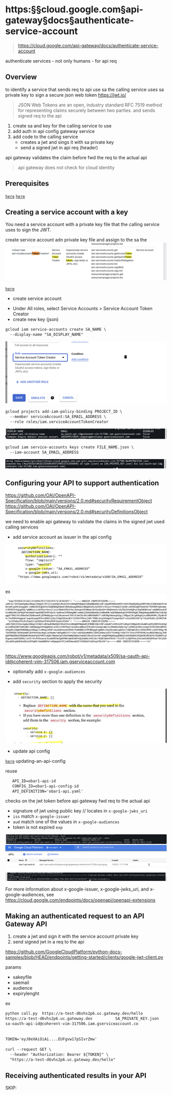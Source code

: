 # https:§§cloud.google.com§api-gateway§docs§authenticate-service-account
> https://cloud.google.com/api-gateway/docs/authenticate-service-account

authenticate services - not only humans -  for api req

## Overview

to identify a service that sends req to  api use sa
the calling service uses sa private key to sign a secure json web token 
https://jwt.io/
> JSON Web Tokens are an open, industry standard RFC 7519 method for representing claims securely between two parties.
and sends signed req to the api

1. create sa and key for the calling service to use
2. add auth in api config gateway service
3. add code to  the calling service
    - creates a jwt and sings it with sa private key
    - send a signed jwt in api req (header)

api gateway validates the claim before fwd the req to the actual api
> api gateway does not check for cloud identity

## Prerequisites

[`here`](../https:§§cloud.google.com§api-gateway§docs§openapi-overview/readme.md)
[`here`](../https:§§cloud.google.com§api-gateway§docs§creating-api-config/readme.md)

## Creating a service account with a key

You need a service account with a private key file that the calling service uses to sign the JWT.

create service account adn private key file and assign to the sa the 
![](2021-07-20-17-38-07.png)

[`here`](../https:§§cloud.google.com§iam§docs§creating-managing-service-accounts/readme.md)

* create service account 
- Under All roles, select Service Accounts > Service Account Token Creator
- create new key (json)

```
gcloud iam service-accounts create SA_NAME \
  --display-name "SA_DISPLAY_NAME"
```

![](2021-07-20-17-43-04.png)

```
gcloud projects add-iam-policy-binding PROJECT_ID \
  --member serviceAccount:SA_EMAIL_ADDRESS \
  --role roles/iam.serviceAccountTokenCreator
```
![](2021-07-20-18-19-14.png)

```
gcloud iam service-accounts keys create FILE_NAME.json \
  --iam-account SA_EMAIL_ADDRESS
```
![](2021-07-20-18-26-33.png)

## Configuring your API to support authentication

https://github.com/OAI/OpenAPI-Specification/blob/main/versions/2.0.md#securityRequirementObject
https://github.com/OAI/OpenAPI-Specification/blob/main/versions/2.0.md#securityDefinitionsObject

we need to enable api gateway to validate the claims in the signed jwt used calling services

* add service account as issuer in the api config

![](2021-07-20-17-46-38.png)

ex
![](2021-07-21-09-33-52.png)

https://www.googleapis.com/robot/v1/metadata/x509/sa-oauth-api-id@coherent-vim-317506.iam.gserviceaccount.com


* optionally add `x-google-audiences`

* add `security` section to apply the security

![](2021-07-20-17-49-03.png)

* update api config

[`here`](../https:§§cloud.google.com§api-gateway§docs§creating-api-config/readme.md)
updating-an-api-config

reuse
```
   API_ID=obar1-api-id
   CONFIG_ID=obar1-api-config-id
   API_DEFINITION='obar1-api.yaml'
```

checks on the jwt token 
before api gateway fwd req to  the actual api 
- signature of jwt using public key // locates in `x-google-jwks_uri`
- `iss` match `x-google-issuer`
- `aud` match one of the values in `x-google-audiences`
- token is not expired `exp`

![](2021-07-20-23-33-32.png)
![](2021-07-20-23-34-05.png)
![](2021-07-20-23-33-03.png)

For more information about x-google-issuer, x-google-jwks_uri, and x-google-audiences, see
https://cloud.google.com/endpoints/docs/openapi/openapi-extensions

## Making an authenticated request to an API Gateway API

1. create a jwt and sign it with the service account private key
2. send signed jwt in a req to the api

https://github.com/GoogleCloudPlatform/python-docs-samples/blob/HEAD/endpoints/getting-started/clients/google-jwt-client.py

params
- sakeyfile
- saemail
- audience
- expirylenght

ex
```
python call.py  https://a-test-d6vhs2p6.uc.gateway.dev/hello  https://a-test-d6vhs2p6.uc.gateway.dev          SA_PRIVATE_KEY.json   sa-oauth-api-id@coherent-vim-317506.iam.gserviceaccount.co


TOKEN='eyJ0eXAiOiAi....EUFgvw17pSIvrZmw'

curl --request GET \
  --header "Authorization: Bearer ${TOKEN}" \
  "https://a-test-d6vhs2p6.uc.gateway.dev/hello"
```

## Receiving authenticated results in your API
SKIP:
